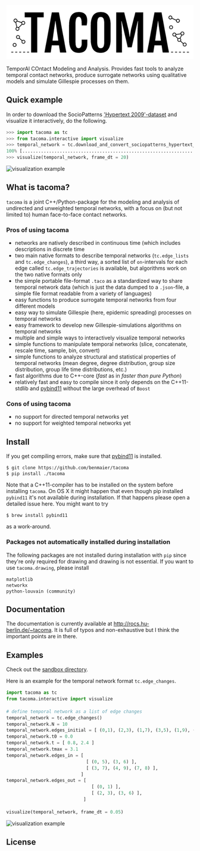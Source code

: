 ![logo](logo/new_logo_grey.png)

TemporAl COntact Modeling and Analysis. Provides fast tools to analyze temporal contact networks, 
produce surrogate networks using qualitative models and simulate Gillespie processes on them.

## Quick example

In order to download the SocioPatterns 
['Hypertext 2009'-dataset](http://www.sociopatterns.org/datasets/hypertext-2009-dynamic-contact-network/) 
and visualize it interactively, do the following.

```python
>>> import tacoma as tc
>>> from tacoma.interactive import visualize
>>> temporal_network = tc.download_and_convert_sociopatterns_hypertext_2009()
100% [..............................................................................] 67463 / 67463
>>> visualize(temporal_network, frame_dt = 20)
```

![visualization example](https://github.com/benmaier/tacoma/raw/master/img/ht09_extensive_example.gif)

## What is tacoma?

`tacoma` is a joint C++/Python-package for the modeling and analysis of undirected and 
unweighted temporal networks, with a focus on (but not limited to) human face-to-face contact networks.

### Pros of using tacoma

* networks are natively described in continuous time (which includes descriptions in discrete time
* two main native formats to describe temporal networks (`tc.edge_lists` and `tc.edge_changes`),
  a third way, a sorted list of `on`-intervals for each edge called `tc.edge_trajectories` is
  available, but algorithms work on the two native formats only
* the simple portable file-format `.taco` as a standardized way to share temporal network data
  (which is just the data dumped to a `.json`-file, a simple file format readable from a
  variety of languages)
* easy functions to produce surrogate temporal networks from four different models
* easy way to simulate Gillespie (here, epidemic spreading) processes on temporal networks
* easy framework to develop new Gillespie-simulations algorithms on temporal networks
* multiple and simple ways to interactively visualize temporal networks
* simple functions to manipulate temporal networks (slice, concatenate, rescale time, sample, bin, convert)
* simple functions to analyze structural and statistical properties of temporal networks
  (mean degree, degree distribution, group size distribution, group life time distributions, etc.)
* fast algorithms due to C++-core (_fast_ as in _faster than pure Python_)
* relatively fast and easy to compile since it only depends on the C++11-stdlib 
  and [pybind11](https://github.com/pybind/pybind11) without the large overhead of `Boost`

### Cons of using tacoma

* no support for directed temporal networks yet
* no support for weighted temporal networks yet

## Install

If you get compiling errors, make sure that [pybind11](https://github.com/pybind/pybind11) is installed.

    $ git clone https://github.com/benmaier/tacoma
    $ pip install ./tacoma

Note that a C++11-compiler has to be installed on the system before installing `tacoma`. On OS X
it might happen that even though pip installed `pybind11` it's not available during installation.
If that happens please open a detailed issue here. You might want to try 
    
    $ brew install pybind11

as a work-around.

### Packages not automatically installed during installation

The following packages are not installed during installation with `pip` since they're only required
for drawing and drawing is not essential. If you want to use `tacoma.drawing`, please install

    matplotlib
    networkx
    python-louvain (community)

## Documentation

The documentation is currently available at http://rocs.hu-berlin.de/~tacoma. It is full of
typos and non-exhaustive but I think the important points are in there.


## Examples

Check out the [sandbox directory](https://github.com/benmaier/tacoma/tree/master/sandbox]).

Here is an example for the temporal network format `tc.edge_changes`.

```python
import tacoma as tc
from tacoma.interactive import visualize

# define temporal network as a list of edge changes
temporal_network = tc.edge_changes()
temporal_network.N = 10
temporal_network.edges_initial = [ (0,1), (2,3), (1,7), (3,5), (1,9), (7,2) ]
temporal_network.t0 = 0.0
temporal_network.t = [ 0.8, 2.4 ]
temporal_network.tmax = 3.1
temporal_network.edges_in = [ 
                              [ (0, 5), (3, 6) ], 
                              [ (3, 7), (4, 9), (7, 8) ],
                            ]
temporal_network.edges_out = [ 
                                [ (0, 1) ],
                                [ (2, 3), (3, 6) ],
                             ]

visualize(temporal_network, frame_dt = 0.05)
```

![visualization example](https://github.com/benmaier/tacoma/raw/master/img/tacoma_example.gif)

## License

